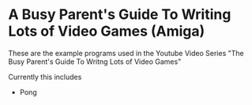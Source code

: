 # A Busy Parent's Guide To Writing Lots of Video Games (Amiga)

These are the example programs used in the Youtube Video
Series "The Busy Parent's Guide To Writng Lots of Video Games"

Currently this includes

  * Pong

